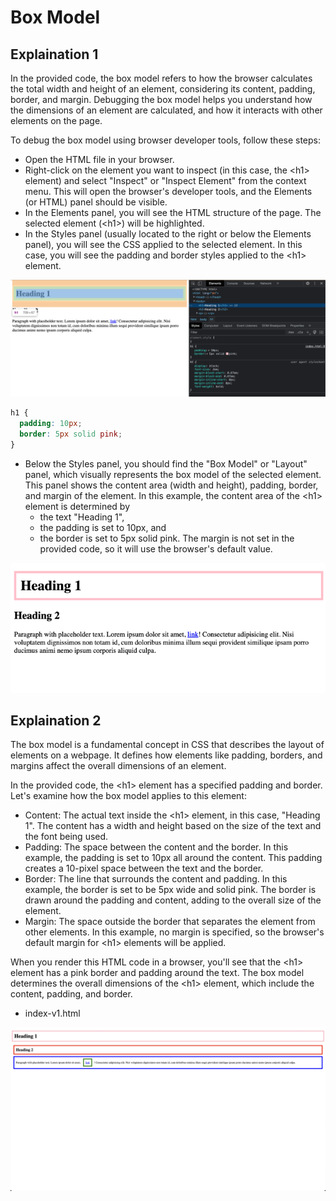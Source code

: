# Box Model

## Explaination 1

In the provided code, the box model refers to how the browser calculates the 
total width and height of an element, considering its content, padding, border, and margin. 
Debugging the box model helps you understand how the dimensions of an element are calculated, 
and how it interacts with other elements on the page.


To debug the box model using browser developer tools, follow these steps:

- Open the HTML file in your browser.
- Right-click on the element you want to inspect (in this case, the \<h1\> element) 
  and select "Inspect" or "Inspect Element" from the context menu. 
  This will open the browser's developer tools, and the Elements (or HTML) panel should be visible.
- In the Elements panel, you will see the HTML structure of the page. 
  The selected element (\<h1\>) will be highlighted.
- In the Styles panel (usually located to the right or below the Elements panel), 
  you will see the CSS applied to the selected element. 
  In this case, you will see the padding and border styles applied to the \<h1\> element.

![img.png](.images/img.png)

```css
h1 {
  padding: 10px;
  border: 5px solid pink;
}
```

- Below the Styles panel, you should find the "Box Model" or "Layout" panel, 
  which visually represents the box model of the selected element. This panel shows 
  the content area (width and height), padding, border, and margin of the element. 
  In this example, the content area of the \<h1\> element is determined by 
    - the text "Heading 1", 
    - the padding is set to 10px, and 
    - the border is set to 5px solid pink. 
  The margin is not set in the provided code, so it will use the browser's default value.

![img.png](.images/img1.png)


## Explaination 2

The box model is a fundamental concept in CSS that describes the layout of elements on a webpage. 
It defines how elements like padding, borders, and margins affect the overall dimensions of an element.

In the provided code, the \<h1\> element has a specified padding and border. 
Let's examine how the box model applies to this element:

- Content: The actual text inside the \<h1\> element, in this case, "Heading 1". 
  The content has a width and height based on the size of the text and the font being used.
- Padding: The space between the content and the border. In this example, 
  the padding is set to 10px all around the content. This padding creates a 
  10-pixel space between the text and the border.
- Border: The line that surrounds the content and padding. In this example, 
  the border is set to be 5px wide and solid pink. The border is drawn 
  around the padding and content, adding to the overall size of the element.
- Margin: The space outside the border that separates the element from other elements. 
  In this example, no margin is specified, so the browser's default margin for \<h1\> elements 
  will be applied.

When you render this HTML code in a browser, you'll see that the \<h1\> element has a pink 
border and padding around the text. The box model determines the overall dimensions of the \<h1\> element, 
which include the content, padding, and border.

- index-v1.html

![img](.images/image-2023-04-15-10-04-45.png)